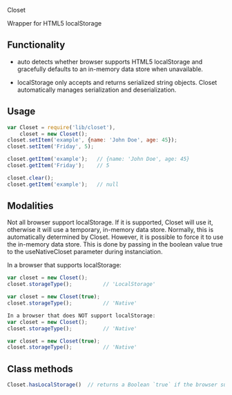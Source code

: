 Closet

Wrapper for HTML5 localStorage

## Functionality

- auto detects whether browser supports HTML5 localStorage and
  gracefully defaults to an in-memory data store when unavailable.

- localStorage only accepts and returns serialized string
  objects. Closet automatically manages serialization
  and deserialization.

## Usage
```js
var Closet = require('lib/closet'),
    closet = new Closet();
closet.setItem('example', {name: 'John Doe', age: 45});
closet.setItem('Friday', 5);

closet.getItem('example');   // {name: 'John Doe', age: 45}
closet.getItem('Friday');    // 5

closet.clear();
closet.getItem('example');   // null
```
## Modalities

Not all browser support localStorage. If it is supported,
Closet will use it, otherwise it will use a temporary,
in-memory data store. Normally, this is automatically determined
by Closet. However, it is possible to force it to use
the in-memory data store. This is done by passing in the boolean
value true to the useNativeCloset parameter during instanciation.

In a browser that supports localStorage:
```js
var closet = new Closet();
closet.storageType();          // 'LocalStorage'

var closet = new Closet(true);
closet.storageType();          // 'Native'

In a browser that does NOT support localStorage:
var closet = new Closet();
closet.storageType();          // 'Native'

var closet = new Closet(true);
closet.storageType();          // 'Native'
```

## Class methods
```js
Closet.hasLocalStorage()  // returns a Boolean `true` if the browser supports HTML5 localStorage
```

